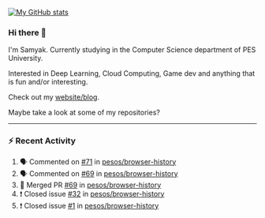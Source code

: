 [![My GitHub stats](https://github-readme-stats.vercel.app/api?username=Samyak2&count_private=true&show_icons=true&theme=gruvbox)](https://github.com/anuraghazra/github-readme-stats)

### Hi there 👋

I'm Samyak. Currently studying in the Computer Science department of PES University.

Interested in Deep Learning, Cloud Computing, Game dev and anything that is fun and/or interesting.

Check out my [website/blog](https://samyak2.github.io/).

Maybe take a look at some of my repositories?

---

### :zap: Recent Activity

<!--START_SECTION:activity-->
1. 🗣 Commented on [#71](https://github.com/pesos/browser-history/issues/71) in [pesos/browser-history](https://github.com/pesos/browser-history)
2. 🗣 Commented on [#69](https://github.com/pesos/browser-history/issues/69) in [pesos/browser-history](https://github.com/pesos/browser-history)
3. 🎉 Merged PR [#69](https://github.com/pesos/browser-history/pull/69) in [pesos/browser-history](https://github.com/pesos/browser-history)
4. ❗️ Closed issue [#32](https://github.com/pesos/browser-history/issues/32) in [pesos/browser-history](https://github.com/pesos/browser-history)
5. ❗️ Closed issue [#1](https://github.com/pesos/browser-history/issues/1) in [pesos/browser-history](https://github.com/pesos/browser-history)
<!--END_SECTION:activity-->
